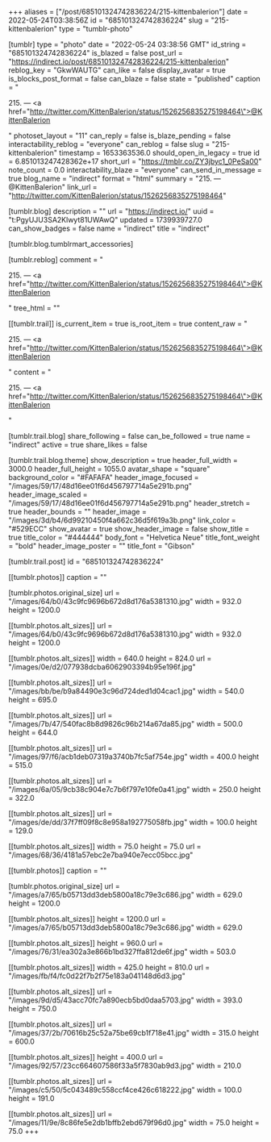 +++
aliases = ["/post/685101324742836224/215-kittenbalerion"]
date = 2022-05-24T03:38:56Z
id = "685101324742836224"
slug = "215-kittenbalerion"
type = "tumblr-photo"

[tumblr]
type = "photo"
date = "2022-05-24 03:38:56 GMT"
id_string = "685101324742836224"
is_blazed = false
post_url = "https://indirect.io/post/685101324742836224/215-kittenbalerion"
reblog_key = "GkwWAUTG"
can_like = false
display_avatar = true
is_blocks_post_format = false
can_blaze = false
state = "published"
caption = "<p>215. — <a href=\"http://twitter.com/KittenBalerion/status/1526256835275198464\">@KittenBalerion</a></p>"
photoset_layout = "11"
can_reply = false
is_blaze_pending = false
interactability_reblog = "everyone"
can_reblog = false
slug = "215-kittenbalerion"
timestamp = 1653363536.0
should_open_in_legacy = true
id = 6.851013247428362e+17
short_url = "https://tmblr.co/ZY3jbyc1_0PeSa00"
note_count = 0.0
interactability_blaze = "everyone"
can_send_in_message = true
blog_name = "indirect"
format = "html"
summary = "215. — @KittenBalerion"
link_url = "http://twitter.com/KittenBalerion/status/1526256835275198464"

[tumblr.blog]
description = ""
url = "https://indirect.io/"
uuid = "t:PgyUJU3SA2Klwyt81UWAwQ"
updated = 1739939727.0
can_show_badges = false
name = "indirect"
title = "indirect"

[tumblr.blog.tumblrmart_accessories]

[tumblr.reblog]
comment = "<p>215. — <a href=\"http://twitter.com/KittenBalerion/status/1526256835275198464\">@KittenBalerion</a></p>"
tree_html = ""

[[tumblr.trail]]
is_current_item = true
is_root_item = true
content_raw = "<p>215. — <a href=\"http://twitter.com/KittenBalerion/status/1526256835275198464\">@KittenBalerion</a></p>"
content = "<p>215. &mdash; <a href=\"http://twitter.com/KittenBalerion/status/1526256835275198464\">@KittenBalerion</a></p>"

[tumblr.trail.blog]
share_following = false
can_be_followed = true
name = "indirect"
active = true
share_likes = false

[tumblr.trail.blog.theme]
show_description = true
header_full_width = 3000.0
header_full_height = 1055.0
avatar_shape = "square"
background_color = "#FAFAFA"
header_image_focused = "/images/59/17/48d16ee01f6d456797714a5e291b.png"
header_image_scaled = "/images/59/17/48d16ee01f6d456797714a5e291b.png"
header_stretch = true
header_bounds = ""
header_image = "/images/3d/b4/6d99210450f4a662c36d5f619a3b.png"
link_color = "#529ECC"
show_avatar = true
show_header_image = false
show_title = true
title_color = "#444444"
body_font = "Helvetica Neue"
title_font_weight = "bold"
header_image_poster = ""
title_font = "Gibson"

[tumblr.trail.post]
id = "685101324742836224"

[[tumblr.photos]]
caption = ""

[tumblr.photos.original_size]
url = "/images/64/b0/43c9fc9696b672d8d176a5381310.jpg"
width = 932.0
height = 1200.0

[[tumblr.photos.alt_sizes]]
url = "/images/64/b0/43c9fc9696b672d8d176a5381310.jpg"
width = 932.0
height = 1200.0

[[tumblr.photos.alt_sizes]]
width = 640.0
height = 824.0
url = "/images/0e/d2/077938dcba6062903394b95e196f.jpg"

[[tumblr.photos.alt_sizes]]
url = "/images/bb/be/b9a84490e3c96d724ded1d04cac1.jpg"
width = 540.0
height = 695.0

[[tumblr.photos.alt_sizes]]
url = "/images/7b/47/540fac8b8d9826c96b214a67da85.jpg"
width = 500.0
height = 644.0

[[tumblr.photos.alt_sizes]]
url = "/images/97/f6/acb1deb07319a3740b7fc5af754e.jpg"
width = 400.0
height = 515.0

[[tumblr.photos.alt_sizes]]
url = "/images/6a/05/9cb38c904e7c7b6f797e10fe0a41.jpg"
width = 250.0
height = 322.0

[[tumblr.photos.alt_sizes]]
url = "/images/de/dd/37f7ff09f8c8e958a192775058fb.jpg"
width = 100.0
height = 129.0

[[tumblr.photos.alt_sizes]]
width = 75.0
height = 75.0
url = "/images/68/36/4181a57ebc2e7ba940e7ecc05bcc.jpg"

[[tumblr.photos]]
caption = ""

[tumblr.photos.original_size]
url = "/images/a7/65/b05713dd3deb5800a18c79e3c686.jpg"
width = 629.0
height = 1200.0

[[tumblr.photos.alt_sizes]]
height = 1200.0
url = "/images/a7/65/b05713dd3deb5800a18c79e3c686.jpg"
width = 629.0

[[tumblr.photos.alt_sizes]]
height = 960.0
url = "/images/76/31/ea302a3e866b1bd327ffa812de6f.jpg"
width = 503.0

[[tumblr.photos.alt_sizes]]
width = 425.0
height = 810.0
url = "/images/fb/f4/fc0d22f7b2f75e183a041148d6d3.jpg"

[[tumblr.photos.alt_sizes]]
url = "/images/9d/d5/43acc70fc7a890ecb5bd0daa5703.jpg"
width = 393.0
height = 750.0

[[tumblr.photos.alt_sizes]]
url = "/images/37/2b/70616b25c52a75be69cb1f718e41.jpg"
width = 315.0
height = 600.0

[[tumblr.photos.alt_sizes]]
height = 400.0
url = "/images/92/57/23cc664607586f33a5f7830ab9d3.jpg"
width = 210.0

[[tumblr.photos.alt_sizes]]
url = "/images/c5/50/5c043489c558ccf4ce426c618222.jpg"
width = 100.0
height = 191.0

[[tumblr.photos.alt_sizes]]
url = "/images/11/9e/8c86fe5e2db1bffb2ebd679f96d0.jpg"
width = 75.0
height = 75.0
+++

